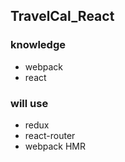 ## TravelCal_React
### knowledge
* webpack
* react

### will use
* redux
* react-router
* webpack HMR